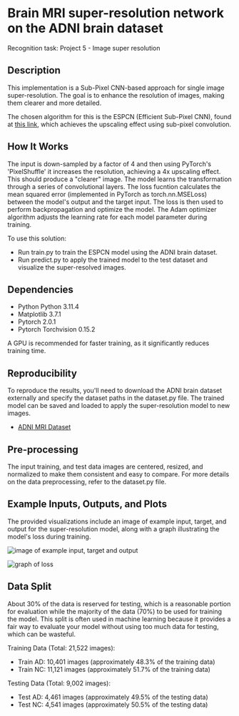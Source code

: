 # Brain MRI super-resolution network on the ADNI brain dataset
Recognition task: Project 5 - Image super resolution

## Description
This implementation is a Sub-Pixel CNN-based approach for single image super-resolution. The goal is to enhance the resolution of images, making them clearer and more detailed. 

The chosen algorithm for this is the ESPCN (Efficient Sub-Pixel CNN), found at [this link](https://keras.io/examples/vision/super_resolution_sub_pixel/), which achieves the upscaling effect using sub-pixel convolution.

## How It Works
The input is down-sampled by a factor of 4 and then using PyTorch's 'PixelShuffle' it increases the resolution, achieving a 4x upscaling effect. This should produce a "clearer" image. 
The model learns the transformation through a series of convolutional layers. The loss fucntion calculates the mean squared error (implemented in PyTorch as torch.nn.MSELoss) between the model's output and the target input. The loss is then used to perform backpropagation and optimize the model. The Adam optimizer algorithm adjusts the learning rate for each model parameter during training.

To use this solution:
- Run train.py to train the ESPCN model using the ADNI brain dataset.
- Run predict.py to apply the trained model to the test dataset and visualize the super-resolved images.

## Dependencies

- Python Python 3.11.4 
- Matplotlib 3.7.1
- Pytorch 2.0.1
- Pytorch Torchvision 0.15.2

A GPU is recommended for faster training, as it significantly reduces training time.

## Reproducibility
To reproduce the results, you'll need to download the ADNI brain dataset externally and specify the dataset paths in the dataset.py file. The trained model can be saved and loaded to apply the super-resolution model to new images.
- [ADNI MRI Dataset](https://cloudstor.aarnet.edu.au/plus/s/L6bbssKhUoUdTSI)


## Pre-processing
The input training, and test data images are centered, resized, and normalized to make them consistent and easy to compare. For more details on the data preprocessing, refer to the dataset.py file.


## Example Inputs, Outputs, and Plots
The provided visualizations include an image of example input, target, and output for the super-resolution model, along with a graph illustrating the model's loss during training.

![image of example input, target and output](https://github.com/mhjos/PatternAnalysis-2023/blob/topic-recognition/recognition/%20Super-Resolution_46804158/Figures/Image.png)

![graph of loss](https://github.com/mhjos/PatternAnalysis-2023/blob/topic-recognition/recognition/%20Super-Resolution_46804158/Figures/Loss.png)

## Data Split
About 30% of the data is reserved for testing, which is a reasonable portion for evaluation while the majority of the data (70%) to be used for training the model. This split is often used in machine learning because it provides a fair way to evaluate your model without using too much data for testing, which can be wasteful.

Training Data (Total: 21,522 images):
- Train AD: 10,401 images (approximately 48.3% of the training data)
- Train NC: 11,121 images (approximately 51.7% of the training data)

Testing Data (Total: 9,002 images):
- Test AD: 4,461 images (approximately 49.5% of the testing data)
- Test NC: 4,541 images (approximately 50.5% of the testing data)

